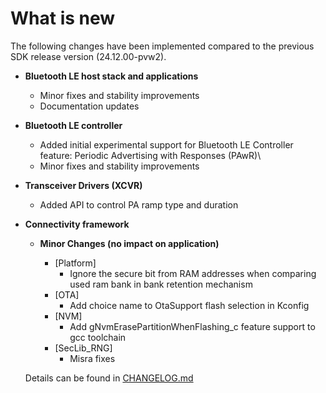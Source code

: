 # What is new

The following changes have been implemented compared to the previous SDK release version \(24.12.00-pvw2\).


-   **Bluetooth LE host stack and applications**
    -  Minor fixes and stability improvements
    -  Documentation updates

-   **Bluetooth LE controller**
    -  Added initial experimental support for Bluetooth LE Controller feature: Periodic Advertising with Responses \(PAwR)\
    -  Minor fixes and stability improvements

-   **Transceiver Drivers (XCVR)**
    -   Added API to control PA ramp type and duration

-   **Connectivity framework**

    -   **Minor Changes (no impact on application)**

        - [Platform]
            - Ignore the secure bit from RAM addresses when comparing used ram bank in bank retention mechanism
        - [OTA] 
            - Add choice name to OtaSupport flash selection in Kconfig
        - [NVM]
            - Add gNvmErasePartitionWhenFlashing_c feature support to gcc toolchain
        - [SecLib_RNG]
            - Misra fixes

    Details can be found in [CHANGELOG.md](../../../../../middleware/wireless/framework/CHANGELOG.md)

